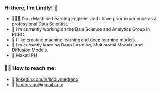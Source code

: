 ### Hi there, I'm Lindly! 👋 

- 👨🏼‍💻 I'm a Machine Learning Engineer and I have prior experience as a professional Data Scientist.
- 🔭 I’m currently working on the Data Science and Analytics Group in RCBC.
- 💖 I like creating machine learning and deep learning models.
- 🌱 I’m currently learning Deep Learning, Multimodal Models, and Diffusion Models.
- 📌 Makati PH


### 👍🏼 How to reach me:
- 🏢 [linkedin.com/in/lindlymedrano](https://linkedin.com/in/lindlymedrano)
- 📧 [lsmedrano@gmail.com](mailto:lsmedrano@gmail.com)




